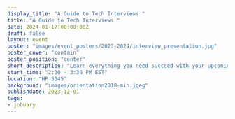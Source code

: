 ```yaml
---
display_title: "A Guide to Tech Interviews "
title: "A Guide to Tech Interviews "
date: 2024-01-17T00:00:00Z
draft: false
layout: event
poster: "images/event_posters/2023-2024/interview_presentation.jpg"
poster_cover: "contain"
poster_position: "center"
short_description: "Learn everything you need succeed with your upcoming interviews "
start_time: "2:30 - 3:30 PM EST"
location: "HP 5345"
background: "images/orientation2018-min.jpeg"
publishdate: 2023-12-01
tags:
- jobuary
---
```

